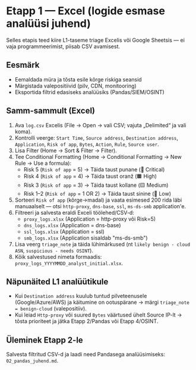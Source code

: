 # Etapp 1 — Excel (logide esmase analüüsi juhend)

Selles etapis teed kiire L1-taseme triage Excelis või Google Sheetsis — ei vaja programmeerimist, piisab CSV avamisest.

## Eesmärk
- Eemaldada müra ja tõsta esile kõrge riskiga seansid
- Märgistada valepositiivid (pilv, CDN, monitooring)
- Eksportida filtrid edasiseks analüüsiks (Pandas/SIEM/OSINT)

## Samm-sammult (Excel)
1. Ava `log.csv` Excelis (File → Open → vali CSV; vajuta „Delimited“ ja vali koma).  
2. Kontrolli veerge: `Start Time`, `Source address`, `Destination address`, `Application`, `Risk of app`, `Bytes`, `Action`, `Rule`, `Source user`.  
3. Lisa Filter (Home → Sort & Filter → Filter).  
4. Tee Conditional Formatting (Home → Conditional Formatting → New Rule → Use a formula):
   - Risk 5 (`Risk of app` = 5) → Täida taust punane (🔴 Critical)
   - Risk 4 (`Risk of app` = 4) → Täida taust oranž (🟧 High)
   - Risk 3 (`Risk of app` = 3) → Täida taust kollane (🟨 Medium)
   - Risk 1–2 (`Risk of app` = 1 OR 2) → Täida taust sinine (🔵 Low)
5. Sorteeri `Risk of app` (kõrge→madal) ja vaata esimesed 200 rida läbi manuaalselt — otsi `http-proxy`, `dns-base`, `ssl`, `ms-ds-smb` application'e.  
6. Filtreeri ja salvesta eraldi Exceli töölehed/CSV-d:
   - `proxy_logs.xlsx` (Application = http-proxy või Risk=5)
   - `dns_logs.xlsx` (Application = dns-base)
   - `ssl_logs.xlsx` (Application = ssl)
   - `smb_logs.xlsx` (Application sisaldab "ms-ds-smb")
7. Lisa veerg `triage_note` ja täida lühimärkused (nt `likely benign - cloud ASN`, `suspicious - needs OSINT`).  
8. Kõik salvestused nimeta formaadis: `proxy_logs_YYYYMMDD_analyst_initial.xlsx`.

## Näpunäited L1 analüütikule
- Kui `Destination address` kuulub tuntud pilveteenusele (Google/Azure/AWS) ja käitumine on ootuspärane → märgi `triage_note = benign-cloud` (valepositiiv).  
- Kui leiad `Http-proxy` või suured `Bytes` väärtused ühelt Source IP-lt → tõsta prioriteet ja jätka Etapp 2/Pandas või Etapp 4/OSINT.

## Üleminek Etapp 2-le
Salvesta filtritud CSV-d ja laadi need Pandasega analüüsimiseks: `02_pandas_juhend.md`.
